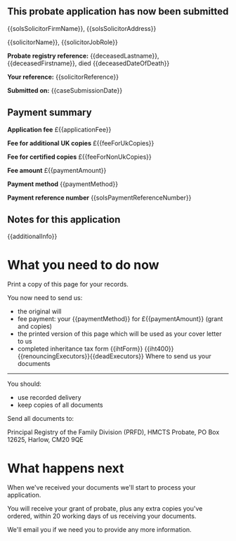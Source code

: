 This probate application has now been submitted
-------------------------------------------------

{{solsSolicitorFirmName}}, {{solsSolicitorAddress}}

{{solicitorName}}, {{solicitorJobRole}}

**Probate registry reference:**
{{deceasedLastname}}, {{deceasedFirstname}}, died {{deceasedDateOfDeath}}

**Your reference:** {{solicitorReference}}

**Submitted on:** {{caseSubmissionDate}}

Payment summary
-------------------------------------------------
**Application fee** &pound;{{applicationFee}}

**Fee for additional UK copies** &pound;{{feeForUkCopies}}

**Fee for certified copies** &pound;{{feeForNonUkCopies}}

**Fee amount** &pound;{{paymentAmount}}

**Payment method** {{paymentMethod}}

**Payment reference number** {{solsPaymentReferenceNumber}}

Notes for this application
-------------------------------------------------

{{additionalInfo}}

What you need to do now
==================================================

Print a copy of this page for your records. 
 
You now need to send us:

*   the original will
*   fee payment: your {{paymentMethod}} for &pound;{{paymentAmount}} (grant and copies)
*   the printed version of this page which will be used as your cover letter to us
*   completed inheritance tax form {{ihtForm}}
{{iht400}}{{renouncingExecutors}}{{deadExecutors}}
Where to send us your documents
-------------------------------

You should:

*   use recorded delivery
*   keep copies of all documents

Send all documents to:

Principal Registry of the Family Division (PRFD),
HMCTS Probate,
PO Box 12625,
Harlow,
CM20 9QE

What happens next
=================

When we've received your documents we'll start to process your application.

You will receive your grant of probate, plus any extra copies you've ordered, within 20 working days of us receiving your documents.

We'll email you if we need you to provide any more information.
